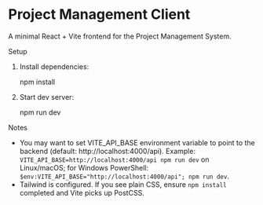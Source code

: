 # Project Management Client

A minimal React + Vite frontend for the Project Management System.

Setup

1. Install dependencies:

   npm install

2. Start dev server:

   npm run dev

Notes

- You may want to set VITE_API_BASE environment variable to point to the backend (default: http://localhost:4000/api). Example: `VITE_API_BASE=http://localhost:4000/api npm run dev` on Linux/macOS; for Windows PowerShell: `$env:VITE_API_BASE="http://localhost:4000/api"; npm run dev`.
- Tailwind is configured. If you see plain CSS, ensure `npm install` completed and Vite picks up PostCSS.
